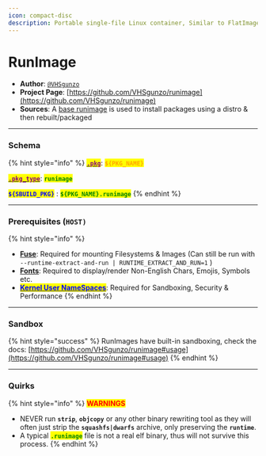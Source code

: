 ```yaml
---
icon: compact-disc
description: Portable single-file Linux container, Similar to FlatImage
---
```


# RunImage

* **Author**: [`@VHSgunzo`](https://github.com/VHSgunzo)
* **Project Page**: [https://github.com/VHSgunzo/runimage](https://github.com/VHSgunzo/runimage)
* **Sources**: A [base runimage](https://github.com/pkgforge-dev/runimage-base) is used to install packages using a distro & then rebuilt/packaged

***

### Schema

{% hint style="info" %}
[<mark style="color:purple;">**`.pkg`**</mark>](../../../sbuild/specification/2.pkg.md): <mark style="color:orange;">**`${PKG_NAME}`**</mark>

[<mark style="color:purple;">**`.pkg_type`**</mark>](../../../sbuild/specification/2.pkg.md): <mark style="color:green;">**`runimage`**</mark>

<mark style="color:blue;">**`${SBUILD_PKG}`**</mark> : <mark style="color:green;">**`${PKG_NAME}.runimage`**</mark>
{% endhint %}

***

### **Prerequisites (`HOST)`**

{% hint style="info" %}
* [**Fuse**](../errors-and-quirks/fuse.md): Required for mounting Filesystems & Images (Can still be run with `--runtime-extract-and-run | RUNTIME_EXTRACT_AND_RUN=1` )
* [**Fonts**](../errors-and-quirks/fonts.md): Required to display/render Non-English Chars, Emojis, Symbols etc.
* [<mark style="color:blue;">**Kernel User NameSpaces**</mark>](../errors-and-quirks/namespaces.md): Required for Sandboxing, Security & Performance
{% endhint %}

***

### Sandbox

{% hint style="success" %}
RunImages have built-in sandboxing, check the docs: [https://github.com/VHSgunzo/runimage#usage](https://github.com/VHSgunzo/runimage#usage)
{% endhint %}

***

### Quirks

{% hint style="info" %}
<mark style="color:red;">**WARNINGS**</mark>

* NEVER run **`strip`**, **`objcopy`** or any other binary rewriting tool as they will often just strip the **`squashfs|dwarfs`** archive, only preserving the **`runtime`**.
* A typical <mark style="color:green;">**`.runimage`**</mark> file is not a real elf binary, thus will not survive this process.
{% endhint %}
